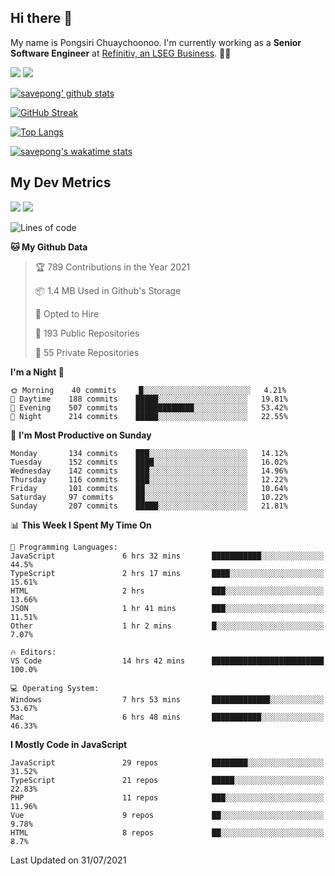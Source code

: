 ## Hi there 👋

My name is Pongsiri Chuaychoonoo. I'm currently working as a **Senior Software Engineer** at [Refinitiv, an LSEG Business](https://www.refinitiv.com). 👨‍💻

[<img src="https://img.shields.io/badge/savepong.com-%230077B5.svg?&style=for-the-badge&color=81e6d9" />](https://savepong.com)
[<img src="https://img.shields.io/badge/linkedin-%230077B5.svg?&style=for-the-badge&logo=linkedin&logoColor=white" />](https://www.linkedin.com/in/savepong)

[![savepong' github stats](https://github-readme-stats.vercel.app/api?username=savepong&show_icons=true&count_private=true&theme=gotham&hide_border=true&bg_color=00000000&text_color=768390FF)](https://savepong.com/posts/stats)

[![GitHub Streak](https://github-readme-streak-stats.herokuapp.com?user=savepong&theme=gotham&hide_border=true&background=00000000&dates=768390FF)](https://savepong.com/posts/stats)

[![Top Langs](https://github-readme-stats.vercel.app/api/top-langs/?username=savepong&layout=compact&langs_count=10&theme=gotham&hide_border=true&bg_color=00000000&text_color=768390FF)](https://savepong.com/posts/stats)

[![savepong's wakatime stats](https://github-readme-stats.vercel.app/api/wakatime?username=@savepong&layout=default&theme=gotham&hide_border=true&bg_color=00000000&text_color=768390FF)](https://savepong.com/posts/stats)

## My Dev Metrics

[![](https://komarev.com/ghpvc/?username=savepong&color=blue&label=Profile%20Views)](https://github.com/savepong)
[![](https://img.shields.io/github/followers/savepong?label=GitHub%20Followers)](https://github.com/savepong)

<!--START_SECTION:waka-->
![Lines of code](https://img.shields.io/badge/From%20Hello%20World%20I%27ve%20Written-9.1%20million%20lines%20of%20code-blue)

**🐱 My Github Data** 

> 🏆 789 Contributions in the Year 2021
 > 
> 📦 1.4 MB Used in Github's Storage 
 > 
> 💼 Opted to Hire
 > 
> 📜 193 Public Repositories 
 > 
> 🔑 55 Private Repositories  
 > 
**I'm a Night 🦉** 

```text
🌞 Morning    40 commits     █░░░░░░░░░░░░░░░░░░░░░░░░   4.21% 
🌆 Daytime    188 commits    █████░░░░░░░░░░░░░░░░░░░░   19.81% 
🌃 Evening    507 commits    █████████████░░░░░░░░░░░░   53.42% 
🌙 Night      214 commits    █████░░░░░░░░░░░░░░░░░░░░   22.55%

```
📅 **I'm Most Productive on Sunday** 

```text
Monday       134 commits    ███░░░░░░░░░░░░░░░░░░░░░░   14.12% 
Tuesday      152 commits    ████░░░░░░░░░░░░░░░░░░░░░   16.02% 
Wednesday    142 commits    ███░░░░░░░░░░░░░░░░░░░░░░   14.96% 
Thursday     116 commits    ███░░░░░░░░░░░░░░░░░░░░░░   12.22% 
Friday       101 commits    ██░░░░░░░░░░░░░░░░░░░░░░░   10.64% 
Saturday     97 commits     ██░░░░░░░░░░░░░░░░░░░░░░░   10.22% 
Sunday       207 commits    █████░░░░░░░░░░░░░░░░░░░░   21.81%

```


📊 **This Week I Spent My Time On** 

```text
💬 Programming Languages: 
JavaScript               6 hrs 32 mins       ███████████░░░░░░░░░░░░░░   44.5% 
TypeScript               2 hrs 17 mins       ████░░░░░░░░░░░░░░░░░░░░░   15.61% 
HTML                     2 hrs               ███░░░░░░░░░░░░░░░░░░░░░░   13.66% 
JSON                     1 hr 41 mins        ███░░░░░░░░░░░░░░░░░░░░░░   11.51% 
Other                    1 hr 2 mins         █░░░░░░░░░░░░░░░░░░░░░░░░   7.07%

🔥 Editors: 
VS Code                  14 hrs 42 mins      █████████████████████████   100.0%

💻 Operating System: 
Windows                  7 hrs 53 mins       █████████████░░░░░░░░░░░░   53.67% 
Mac                      6 hrs 48 mins       ███████████░░░░░░░░░░░░░░   46.33%

```

**I Mostly Code in JavaScript** 

```text
JavaScript               29 repos            ████████░░░░░░░░░░░░░░░░░   31.52% 
TypeScript               21 repos            █████░░░░░░░░░░░░░░░░░░░░   22.83% 
PHP                      11 repos            ███░░░░░░░░░░░░░░░░░░░░░░   11.96% 
Vue                      9 repos             ██░░░░░░░░░░░░░░░░░░░░░░░   9.78% 
HTML                     8 repos             ██░░░░░░░░░░░░░░░░░░░░░░░   8.7%

```



 Last Updated on 31/07/2021
<!--END_SECTION:waka-->

<!--
**savepong/savepong** is a ✨ _special_ ✨ repository because its `README.md` (this file) appears on your GitHub profile.

Here are some ideas to get you started:

- 🔭 I’m currently working on WebComponents and TypeScript.
- 🌱 I’m currently learning ...
- 👯 I’m looking to collaborate on ...
- 🤔 I’m looking for help with ...
- 💬 Ask me about ...
- 📫 How to reach me: ...
- 😄 Pronouns: ...
- ⚡ Fun fact: ...
-->
